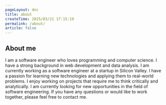 ```yaml
---
pageLayout: doc
title: about
createTime: 2025/03/21 17:15:19
permalink: /about/
article: false
---
```


## About me

I am a software engineer who loves programming and computer science. I have a strong background in web development and data analysis. I am currently working as a software engineer at a startup in Silicon Valley. I have a passion for learning new technologies and applying them to real-world problems. I enjoy working on projects that require me to think critically and analytically. I am currently looking for new opportunities in the field of software engineering. If you have any questions or would like to work together, please feel free to contact me.
